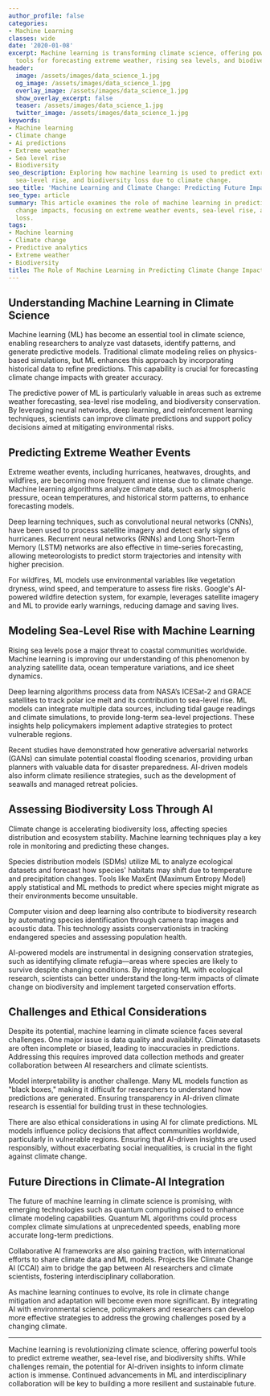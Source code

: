 ```yaml
---
author_profile: false
categories:
- Machine Learning
classes: wide
date: '2020-01-08'
excerpt: Machine learning is transforming climate science, offering powerful predictive
  tools for forecasting extreme weather, rising sea levels, and biodiversity shifts.
header:
  image: /assets/images/data_science_1.jpg
  og_image: /assets/images/data_science_1.jpg
  overlay_image: /assets/images/data_science_1.jpg
  show_overlay_excerpt: false
  teaser: /assets/images/data_science_1.jpg
  twitter_image: /assets/images/data_science_1.jpg
keywords:
- Machine learning
- Climate change
- Ai predictions
- Extreme weather
- Sea level rise
- Biodiversity
seo_description: Exploring how machine learning is used to predict extreme weather,
  sea-level rise, and biodiversity loss due to climate change.
seo_title: 'Machine Learning and Climate Change: Predicting Future Impacts'
seo_type: article
summary: This article examines the role of machine learning in predicting climate
  change impacts, focusing on extreme weather events, sea-level rise, and biodiversity
  loss.
tags:
- Machine learning
- Climate change
- Predictive analytics
- Extreme weather
- Biodiversity
title: The Role of Machine Learning in Predicting Climate Change Impacts
---
```


## Understanding Machine Learning in Climate Science

Machine learning (ML) has become an essential tool in climate science, enabling researchers to analyze vast datasets, identify patterns, and generate predictive models. Traditional climate modeling relies on physics-based simulations, but ML enhances this approach by incorporating historical data to refine predictions. This capability is crucial for forecasting climate change impacts with greater accuracy.

The predictive power of ML is particularly valuable in areas such as extreme weather forecasting, sea-level rise modeling, and biodiversity conservation. By leveraging neural networks, deep learning, and reinforcement learning techniques, scientists can improve climate predictions and support policy decisions aimed at mitigating environmental risks.

## Predicting Extreme Weather Events

Extreme weather events, including hurricanes, heatwaves, droughts, and wildfires, are becoming more frequent and intense due to climate change. Machine learning algorithms analyze climate data, such as atmospheric pressure, ocean temperatures, and historical storm patterns, to enhance forecasting models.

Deep learning techniques, such as convolutional neural networks (CNNs), have been used to process satellite imagery and detect early signs of hurricanes. Recurrent neural networks (RNNs) and Long Short-Term Memory (LSTM) networks are also effective in time-series forecasting, allowing meteorologists to predict storm trajectories and intensity with higher precision.

For wildfires, ML models use environmental variables like vegetation dryness, wind speed, and temperature to assess fire risks. Google's AI-powered wildfire detection system, for example, leverages satellite imagery and ML to provide early warnings, reducing damage and saving lives.

## Modeling Sea-Level Rise with Machine Learning

Rising sea levels pose a major threat to coastal communities worldwide. Machine learning is improving our understanding of this phenomenon by analyzing satellite data, ocean temperature variations, and ice sheet dynamics.

Deep learning algorithms process data from NASA’s ICESat-2 and GRACE satellites to track polar ice melt and its contribution to sea-level rise. ML models can integrate multiple data sources, including tidal gauge readings and climate simulations, to provide long-term sea-level projections. These insights help policymakers implement adaptive strategies to protect vulnerable regions.

Recent studies have demonstrated how generative adversarial networks (GANs) can simulate potential coastal flooding scenarios, providing urban planners with valuable data for disaster preparedness. AI-driven models also inform climate resilience strategies, such as the development of seawalls and managed retreat policies.

## Assessing Biodiversity Loss Through AI

Climate change is accelerating biodiversity loss, affecting species distribution and ecosystem stability. Machine learning techniques play a key role in monitoring and predicting these changes.

Species distribution models (SDMs) utilize ML to analyze ecological datasets and forecast how species' habitats may shift due to temperature and precipitation changes. Tools like MaxEnt (Maximum Entropy Model) apply statistical and ML methods to predict where species might migrate as their environments become unsuitable.

Computer vision and deep learning also contribute to biodiversity research by automating species identification through camera trap images and acoustic data. This technology assists conservationists in tracking endangered species and assessing population health.

AI-powered models are instrumental in designing conservation strategies, such as identifying climate refugia—areas where species are likely to survive despite changing conditions. By integrating ML with ecological research, scientists can better understand the long-term impacts of climate change on biodiversity and implement targeted conservation efforts.

## Challenges and Ethical Considerations

Despite its potential, machine learning in climate science faces several challenges. One major issue is data quality and availability. Climate datasets are often incomplete or biased, leading to inaccuracies in predictions. Addressing this requires improved data collection methods and greater collaboration between AI researchers and climate scientists.

Model interpretability is another challenge. Many ML models function as "black boxes," making it difficult for researchers to understand how predictions are generated. Ensuring transparency in AI-driven climate research is essential for building trust in these technologies.

There are also ethical considerations in using AI for climate predictions. ML models influence policy decisions that affect communities worldwide, particularly in vulnerable regions. Ensuring that AI-driven insights are used responsibly, without exacerbating social inequalities, is crucial in the fight against climate change.

## Future Directions in Climate-AI Integration

The future of machine learning in climate science is promising, with emerging technologies such as quantum computing poised to enhance climate modeling capabilities. Quantum ML algorithms could process complex climate simulations at unprecedented speeds, enabling more accurate long-term predictions.

Collaborative AI frameworks are also gaining traction, with international efforts to share climate data and ML models. Projects like Climate Change AI (CCAI) aim to bridge the gap between AI researchers and climate scientists, fostering interdisciplinary collaboration.

As machine learning continues to evolve, its role in climate change mitigation and adaptation will become even more significant. By integrating AI with environmental science, policymakers and researchers can develop more effective strategies to address the growing challenges posed by a changing climate.

---

Machine learning is revolutionizing climate science, offering powerful tools to predict extreme weather, sea-level rise, and biodiversity shifts. While challenges remain, the potential for AI-driven insights to inform climate action is immense. Continued advancements in ML and interdisciplinary collaboration will be key to building a more resilient and sustainable future.
